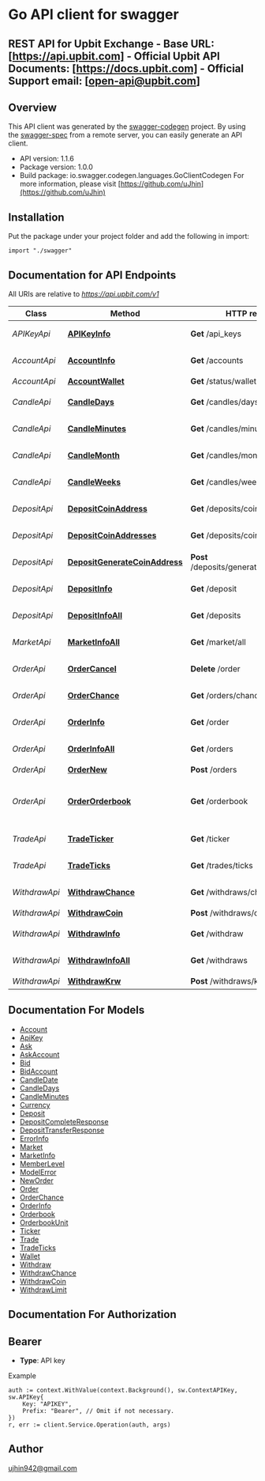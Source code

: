 # Go API client for swagger

## REST API for Upbit Exchange - Base URL: [https://api.upbit.com] - Official Upbit API Documents: [https://docs.upbit.com] - Official Support email: [open-api@upbit.com] 

## Overview
This API client was generated by the [swagger-codegen](https://github.com/swagger-api/swagger-codegen) project.  By using the [swagger-spec](https://github.com/swagger-api/swagger-spec) from a remote server, you can easily generate an API client.

- API version: 1.1.6
- Package version: 1.0.0
- Build package: io.swagger.codegen.languages.GoClientCodegen
For more information, please visit [https://github.com/uJhin](https://github.com/uJhin)

## Installation
Put the package under your project folder and add the following in import:
```golang
import "./swagger"
```

## Documentation for API Endpoints

All URIs are relative to *https://api.upbit.com/v1*

Class | Method | HTTP request | Description
------------ | ------------- | ------------- | -------------
*APIKeyApi* | [**APIKeyInfo**](docs/APIKeyApi.md#apikeyinfo) | **Get** /api_keys | API 키 리스트 조회
*AccountApi* | [**AccountInfo**](docs/AccountApi.md#accountinfo) | **Get** /accounts | 전체 계좌 조회
*AccountApi* | [**AccountWallet**](docs/AccountApi.md#accountwallet) | **Get** /status/wallet | 입출금 현황
*CandleApi* | [**CandleDays**](docs/CandleApi.md#candledays) | **Get** /candles/days | 시세 캔들 조회 (일 단위)
*CandleApi* | [**CandleMinutes**](docs/CandleApi.md#candleminutes) | **Get** /candles/minutes/{unit} | 시세 캔들 조회 (분 단위)
*CandleApi* | [**CandleMonth**](docs/CandleApi.md#candlemonth) | **Get** /candles/months | 시세 캔들 조회 (월 단위)
*CandleApi* | [**CandleWeeks**](docs/CandleApi.md#candleweeks) | **Get** /candles/weeks | 시세 캔들 조회 (주 단위)
*DepositApi* | [**DepositCoinAddress**](docs/DepositApi.md#depositcoinaddress) | **Get** /deposits/coin_address | 개별 입금 주소 조회
*DepositApi* | [**DepositCoinAddresses**](docs/DepositApi.md#depositcoinaddresses) | **Get** /deposits/coin_addresses | 전체 입금 주소 조회
*DepositApi* | [**DepositGenerateCoinAddress**](docs/DepositApi.md#depositgeneratecoinaddress) | **Post** /deposits/generate_coin_address | 입금 주소 생성 요청
*DepositApi* | [**DepositInfo**](docs/DepositApi.md#depositinfo) | **Get** /deposit | 개별 입금 조회
*DepositApi* | [**DepositInfoAll**](docs/DepositApi.md#depositinfoall) | **Get** /deposits | 입금 리스트 조회
*MarketApi* | [**MarketInfoAll**](docs/MarketApi.md#marketinfoall) | **Get** /market/all | 마켓 코드 조회
*OrderApi* | [**OrderCancel**](docs/OrderApi.md#ordercancel) | **Delete** /order | 주문 취소 접수
*OrderApi* | [**OrderChance**](docs/OrderApi.md#orderchance) | **Get** /orders/chance | 주문 가능 정보
*OrderApi* | [**OrderInfo**](docs/OrderApi.md#orderinfo) | **Get** /order | 개별 주문 조회
*OrderApi* | [**OrderInfoAll**](docs/OrderApi.md#orderinfoall) | **Get** /orders | 주문 리스트 조회
*OrderApi* | [**OrderNew**](docs/OrderApi.md#ordernew) | **Post** /orders | 주문하기
*OrderApi* | [**OrderOrderbook**](docs/OrderApi.md#orderorderbook) | **Get** /orderbook | 시세 호가 정보(Orderbook) 조회
*TradeApi* | [**TradeTicker**](docs/TradeApi.md#tradeticker) | **Get** /ticker | 시세 Ticker 조회
*TradeApi* | [**TradeTicks**](docs/TradeApi.md#tradeticks) | **Get** /trades/ticks | 시세 체결 조회
*WithdrawApi* | [**WithdrawChance**](docs/WithdrawApi.md#withdrawchance) | **Get** /withdraws/chance | 출금 가능 정보
*WithdrawApi* | [**WithdrawCoin**](docs/WithdrawApi.md#withdrawcoin) | **Post** /withdraws/coin | 코인 출금하기
*WithdrawApi* | [**WithdrawInfo**](docs/WithdrawApi.md#withdrawinfo) | **Get** /withdraw | 개별 출금 조회
*WithdrawApi* | [**WithdrawInfoAll**](docs/WithdrawApi.md#withdrawinfoall) | **Get** /withdraws | 출금 리스트 조회
*WithdrawApi* | [**WithdrawKrw**](docs/WithdrawApi.md#withdrawkrw) | **Post** /withdraws/krw | 원화 출금하기


## Documentation For Models

 - [Account](docs/Account.md)
 - [ApiKey](docs/ApiKey.md)
 - [Ask](docs/Ask.md)
 - [AskAccount](docs/AskAccount.md)
 - [Bid](docs/Bid.md)
 - [BidAccount](docs/BidAccount.md)
 - [CandleDate](docs/CandleDate.md)
 - [CandleDays](docs/CandleDays.md)
 - [CandleMinutes](docs/CandleMinutes.md)
 - [Currency](docs/Currency.md)
 - [Deposit](docs/Deposit.md)
 - [DepositCompleteResponse](docs/DepositCompleteResponse.md)
 - [DepositTransferResponse](docs/DepositTransferResponse.md)
 - [ErrorInfo](docs/ErrorInfo.md)
 - [Market](docs/Market.md)
 - [MarketInfo](docs/MarketInfo.md)
 - [MemberLevel](docs/MemberLevel.md)
 - [ModelError](docs/ModelError.md)
 - [NewOrder](docs/NewOrder.md)
 - [Order](docs/Order.md)
 - [OrderChance](docs/OrderChance.md)
 - [OrderInfo](docs/OrderInfo.md)
 - [Orderbook](docs/Orderbook.md)
 - [OrderbookUnit](docs/OrderbookUnit.md)
 - [Ticker](docs/Ticker.md)
 - [Trade](docs/Trade.md)
 - [TradeTicks](docs/TradeTicks.md)
 - [Wallet](docs/Wallet.md)
 - [Withdraw](docs/Withdraw.md)
 - [WithdrawChance](docs/WithdrawChance.md)
 - [WithdrawCoin](docs/WithdrawCoin.md)
 - [WithdrawLimit](docs/WithdrawLimit.md)


## Documentation For Authorization

## Bearer
- **Type**: API key 

Example
```golang
auth := context.WithValue(context.Background(), sw.ContextAPIKey, sw.APIKey{
	Key: "APIKEY",
	Prefix: "Bearer", // Omit if not necessary.
})
r, err := client.Service.Operation(auth, args)
```

## Author

ujhin942@gmail.com

